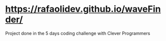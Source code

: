 # https://rafaolidev.github.io/waveFinder/
Project done in the 5 days coding challenge with Clever Programmers
